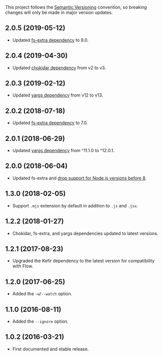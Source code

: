 This project follows the [Semantic Versioning](https://semver.org/) convention,
so breaking changes will only be made in major version updates.

## 2.0.5 (2019-05-12)

* Updated [fs-extra
dependency](https://github.com/jprichardson/node-fs-extra) to 8.0.

## 2.0.4 (2019-04-30)

* Updated [chokidar dependency](https://github.com/paulmillr/chokidar) from v2 to v3.

## 2.0.3 (2019-02-12)

* Updated [yargs dependency](https://yargs.js.org/) from v12 to v13.

## 2.0.2 (2018-07-18)

* Updated [fs-extra
dependency](https://github.com/jprichardson/node-fs-extra) to 7.0.

## 2.0.1 (2018-06-29)

* Updated [yargs dependency](https://yargs.js.org/) from ^11.1.0 to ^12.0.1.

## 2.0.0 (2018-06-04)

* Updated fs-extra and [drop support for Node.js versions before
8](https://github.com/jprichardson/node-fs-extra/blob/master/CHANGELOG.md#600--2018-05-01).

## 1.3.0 (2018-02-05)

* Support `.mjs` extension by default in addition to `.js` and `.jsx`.

## 1.2.2 (2018-01-27)

* Chokidar, fs-extra, and yargs dependencies updated to latest versions.

## 1.2.1 (2017-08-23)

* Upgraded the Kefir dependency to the latest version for compatibility with Flow.

## 1.2.0 (2017-06-25)

* Added the `-w`/`--watch` option.

## 1.1.0 (2016-08-11)

* Added the `--ignore` option.

## 1.0.2 (2016-03-21)

* First documented and stable release.
